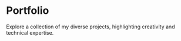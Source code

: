 # Portfolio
Explore a collection of my diverse projects, highlighting creativity and technical expertise. 
